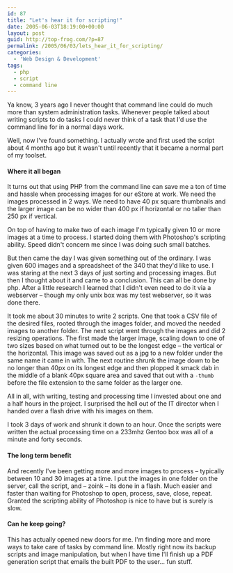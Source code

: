 ```yaml
---
id: 87
title: "Let's hear it for scripting!"
date: 2005-06-03T18:19:00+00:00
layout: post
guid: http://top-frog.com/?p=87
permalink: /2005/06/03/lets_hear_it_for_scripting/
categories:
  - 'Web Design & Development'
tags:
  - php
  - script
  - command line
---
```

Ya know, 3 years ago I never thought that command line could do much more than system administration tasks. Whenever people talked about writing scripts to do tasks I could never think of a task that I'd use the command line for in a normal days work. 

Well, now I've found something. I actually wrote and first used the script about 4 months ago but it wasn't until recently that it became a normal part of my toolset.

#### Where it all began

It turns out that using PHP from the command line can save me a ton of time and hassle when processing images for our eStore at work. We need the images processed in 2 ways. We need to have 40 px square thumbnails and the larger image can be no wider than 400 px if horizontal or no taller than 250 px if vertical.

On top of having to make two of each image I'm typically given 10 or more images at a time to process. I started doing them with Photoshop's scripting ability. Speed didn't concern me since I was doing such small batches.

But then came the day I was given something out of the ordinary. I was given 600 images and a spreadsheet of the 340 that they'd like to use. I was staring at the next 3 days of just sorting and processing images. But then I thought about it and came to a conclusion. This can all be done by php. After a little research I learned that I didn't even need to do it via a webserver – though my only unix box was my test webserver, so it was done there.

It took me about 30 minutes to write 2 scripts. One that took a CSV file of the desired files, rooted through the images folder, and moved the needed images to another folder. The next script went through the images and did 2 resizing operations. The first made the larger image, scaling down to one of two sizes based on what turned out to be the longest edge – the vertical or the horizontal. This image was saved out as a jpg to a new folder under the same name it came in with. The next routine shrunk the image down to be no longer than 40px on its longest edge and then plopped it smack dab in the middle of a blank 40px square area and saved that out with a `-thumb` before the file extension to the same folder as the larger one.

All in all, with writing, testing and processing time I invested about one and a half hours in the project. I surprised the hell out of the IT director when I handed over a flash drive with his images on them.

I took 3 days of work and shrunk it down to an hour. Once the scripts were written the actual processing time on a 233mhz Gentoo box was all of a minute and forty seconds.

#### The long term benefit

And recently I've been getting more and more images to process – typically between 10 and 30 images at a time. I put the images in one folder on the server, call the script, and – zoink – its done in a flash. Much easier and faster than waiting for Photoshop to open, process, save, close, repeat. Granted the scripting ability of Photoshop is nice to have but is surely is slow.

#### Can he keep going?

This has actually opened new doors for me. I'm finding more and more ways to take care of tasks by command line. Mostly right now its backup scripts and image manipulation, but when I have time I'll finish up a PDF generation script that emails the built PDF to the user… fun stuff.